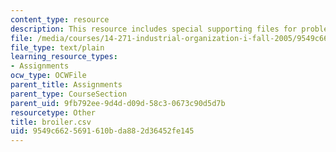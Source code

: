 ```yaml
---
content_type: resource
description: This resource includes special supporting files for problem set 2.
file: /media/courses/14-271-industrial-organization-i-fall-2005/9549c6625691610bda882d36452fe145_broiler.csv
file_type: text/plain
learning_resource_types:
- Assignments
ocw_type: OCWFile
parent_title: Assignments
parent_type: CourseSection
parent_uid: 9fb792ee-9d4d-d09d-58c3-0673c90d5d7b
resourcetype: Other
title: broiler.csv
uid: 9549c662-5691-610b-da88-2d36452fe145
---
```

